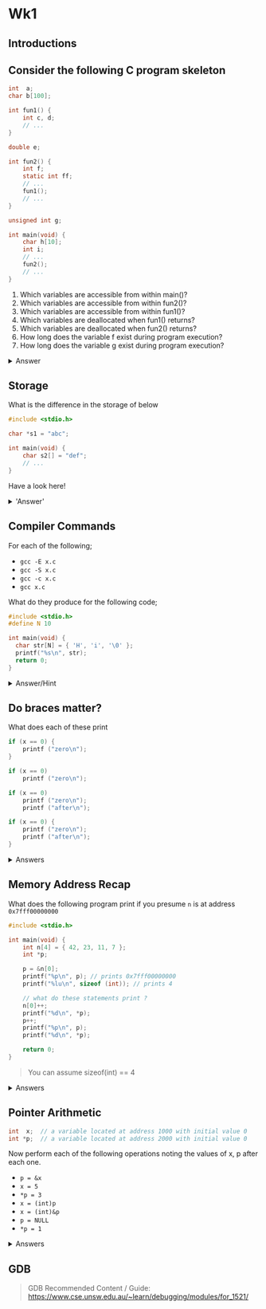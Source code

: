 # Wk1

## Introductions

## Consider the following C program skeleton

```c
int  a;
char b[100];

int fun1() {
    int c, d;
    // ...
}

double e;

int fun2() {
    int f;
    static int ff;
    // ...
    fun1();
    // ...
}

unsigned int g;

int main(void) {
    char h[10];
    int i;
    // ...
    fun2();
    // ...
}
```

1. Which variables are accessible from within main()?
2. Which variables are accessible from within fun2()?
3. Which variables are accessible from within fun1()?
4. Which variables are deallocated when fun1() returns?
5. Which variables are deallocated when fun2() returns?
6. How long does the variable f exist during program execution?
7. How long does the variable g exist during program execution?

<details>
<summary> Answer </summary>
<ol>
    <li>a, b, e, g since they are all globals and h, i since they are local to main</li>
    <li>a, b, e since they are global and f, ff since they are are local.  Can't access g since it's declared 'after' fun2, if you moved 'g' or provided an definition via an `extern` variable you could access it</li>
    <li>a, b since they are global, and c, d since they are local.  Same reasons as above for why we can't access e, g</li>
    <li>c, d since they are locally defined they'll be stack allocated (or registers but don't mind too much about that)</li>
    <li>only f since it's a local.  ff is static so it's lifetime is bound to the lifetime of the program meaning it's effectively just a global that only fun2 can see</li>
    <li>only for duration of fun2</li>
    <li>lifetime of program</li>
</ol>

</details>

## Storage

What is the difference in the storage of below

```c
#include <stdio.h>

char *s1 = "abc";

int main(void) {
    char s2[] = "def";
    // ...
}
```

Have a look here!

<details>
<summary> 'Answer' </summary>

- `s1` will be allocated in writeable data (`.data`) but it's data `"abc"` will be located in read only memory (.rdata) you don't have to care about this last bit, effectively though the string won't be stack allocated.  You can think of `s1` as existing on a psuedo stack that exists for duration of program. `s1` will be 4 bytes for MIPS32 and 8 bytes on your machine (since you are probably running x86_64 architecture).
- `s2` fully stack allocated and will be 4 bytes (since there are 3 characters + `\0`).  The string `"def"` will be stored semi similiarly to how `"abc"` worked and it'll use a memcpy to place it into `s2` you could also just write the bits manually (which is what most optimising compilers do) as we showed in the tute.

<iframe width="800px" height="200px" src="https://godbolt.org/e#g:!((g:!((g:!((h:codeEditor,i:(fontScale:14,j:1,lang:___c,selection:(endColumn:21,endLineNumber:6,positionColumn:21,positionLineNumber:6,selectionStartColumn:21,selectionStartLineNumber:6,startColumn:21,startLineNumber:6),source:'%23include+%3Cstdio.h%3E%0A%0Achar+*s1+%3D+%22abc%22%3B%0A%0Aint+main(void)+%7B%0A++++char+s2%5B%5D+%3D+%22def%22%3B%0A++++//+...%0A%7D'),l:'5',n:'0',o:'C+source+%231',t:'0')),k:50,l:'4',n:'0',o:'',s:0,t:'0'),(g:!((h:compiler,i:(compiler:cmips5el,filters:(b:'0',binary:'1',commentOnly:'0',demangle:'0',directives:'0',execute:'1',intel:'0',libraryCode:'1',trim:'1'),fontScale:14,j:1,lang:___c,libs:!(),options:'',selection:(endColumn:51,endLineNumber:9,positionColumn:51,positionLineNumber:9,selectionStartColumn:43,selectionStartLineNumber:9,startColumn:43,startLineNumber:9),source:1),l:'5',n:'0',o:'MIPS+gcc+5.4+(el)+(Editor+%231,+Compiler+%231)+C',t:'0')),k:50,l:'4',n:'0',o:'',s:0,t:'0')),l:'2',n:'0',o:'',t:'0')),version:4"></iframe>

</details>

## Compiler Commands

For each of the following;

- `gcc -E x.c`
- `gcc -S x.c`
- `gcc -c x.c`
- `gcc x.c`

What do they produce for the following code;

```c
#include <stdio.h>
#define N 10

int main(void) {
  char str[N] = { 'H', 'i', '\0' };
  printf("%s\n", str);
  return 0;
}
```

<details>
<summary>Answer/Hint</summary>

Look at below and change the compiler options (you don't need to add the `x.c`).  You may not notice a difference for `-c` and `-s`.
  
The answer is that;

- `E` expands macros and #includes but won't produce any executable code (just produces expanded C basically)
- `S` produces a `x.s` file containing the assembly (machine/architecture dependent)
- `c` produces a `x.o` file that is unlinked but is machine relocatable (machine/architecture dependent)
- the 'nothing' option i.e. `gcc x.c` will produce linked executable

<iframe width="800px" height="200px" src="https://godbolt.org/e?hideEditorToolbars=true#g:!((g:!((g:!((h:codeEditor,i:(fontScale:14,j:1,lang:c%2B%2B,selection:(endColumn:18,endLineNumber:1,positionColumn:18,positionLineNumber:1,selectionStartColumn:18,selectionStartLineNumber:1,startColumn:18,startLineNumber:1),source:'%23include+%3Cstdio.h%3E%0A%23define+N+10%0A%0Aint+main(void)+%7B%0A++++char+str%5BN%5D+%3D+%7B+!'H!',+!'i!',+!'%5C0!'+%7D%3B%0A++++printf(%22%25s%5Cn%22,+str)%3B%0A++++return+0%3B%0A%7D'),l:'5',n:'0',o:'C%2B%2B+source+%231',t:'0')),k:28.318126885581506,l:'4',n:'0',o:'',s:0,t:'0'),(g:!((h:compiler,i:(compiler:mips564el,filters:(b:'0',binary:'1',commentOnly:'0',demangle:'0',directives:'0',execute:'1',intel:'0',libraryCode:'1',trim:'1'),fontScale:14,j:1,lang:c%2B%2B,libs:!(),options:'-E',selection:(endColumn:1,endLineNumber:9,positionColumn:1,positionLineNumber:9,selectionStartColumn:1,selectionStartLineNumber:9,startColumn:1,startLineNumber:9),source:1),l:'5',n:'0',o:'MIPS64+gcc+5.4+(el)+(Editor+%231,+Compiler+%231)+C%2B%2B',t:'0')),header:(),k:35.80596978983636,l:'4',m:100,n:'0',o:'',s:0,t:'0'),(g:!((h:compiler,i:(compiler:mips564el,filters:(b:'0',binary:'1',commentOnly:'0',demangle:'0',directives:'0',execute:'1',intel:'0',libraryCode:'1',trim:'1'),fontScale:14,j:3,lang:c%2B%2B,libs:!(),options:'',selection:(endColumn:1,endLineNumber:1,positionColumn:1,positionLineNumber:1,selectionStartColumn:1,selectionStartLineNumber:1,startColumn:1,startLineNumber:1),source:1),l:'5',n:'0',o:'MIPS64+gcc+5.4+(el)+(Editor+%231,+Compiler+%233)+C%2B%2B',t:'0')),header:(),k:35.87590332458213,l:'4',m:100,n:'0',o:'',s:0,t:'0')),l:'2',n:'0',o:'',t:'0')),version:4"></iframe>

</details>

## Do braces matter?

What does each of these print

```c
if (x == 0) {
    printf ("zero\n");
}
```

```c
if (x == 0)
    printf ("zero\n");
```

```c
if (x == 0)
    printf ("zero\n");
    printf ("after\n");
```

```c
if (x == 0) {
    printf ("zero\n");
    printf ("after\n");
}
```

<details>
<summary> Answers </summary>

1 and 2 are identical.

But 3 and 4 are not, the reason why is that when you don't have the `{}` (braces) it'll kind of 'auto insert' them around the next statement (a statement ends with a `;`) so in the case of 3 it will do the following;

```c
if (x == 0) {
    printf ("zero\n");
}
printf ("after\n");
```

Which clearly will differ compared to 4.  Indentation doesn't matter in C programs for determining what happens it's purely style.

</details>

## Memory Address Recap

What does the following program print if you presume `n` is at address `0x7fff00000000`

```c
#include <stdio.h>

int main(void) {
    int n[4] = { 42, 23, 11, 7 };
    int *p;

    p = &n[0];
    printf("%p\n", p); // prints 0x7fff00000000
    printf("%lu\n", sizeof (int)); // prints 4

    // what do these statements print ?
    n[0]++;
    printf("%d\n", *p);
    p++;
    printf("%p\n", p);
    printf("%d\n", *p);

    return 0;
}
```

> You can assume sizeof(int) == 4

<details>
<summary> Answers </summary>

```c
#include <stdio.h>

int main(void) {
    int n[4] = { 42, 23, 11, 7 };
    int *p;

    p = &n[0];
    printf("%p\n", p); // prints 0x7fff00000000
    printf("%lu\n", sizeof (int)); // prints 4

    // what do these statements print ?
    n[0]++;
    // p = &n[0] = &*(n + 0) = n + 0 = n
    // so when we increment the first element in 'n'
    // we would also expect that the value of *p to change
    // since they are effectively the same object
    
    printf("%d\n", *p); // 43
    p++;
    // ^^ Moves the pointer to the next integer
    // each integer is 4 bytes so this will move it by 4 address spaces
    // (each address 'space' is a byte)
    
    printf("%p\n", p);  // 0x7fff00000000 + 4 = 0x7fff00000004
    
    // vv Since we have moved to the next position
    // the value of '*p' will be equal to *(n + 1) since p originally equaled
    // n, in this case it means *p == 23.
    printf("%d\n", *p); // 23

    return 0;
}
```

</details>

## Pointer Arithmetic

```c
int  x;  // a variable located at address 1000 with initial value 0
int *p;  // a variable located at address 2000 with initial value 0
```

Now perform each of the following operations noting the values of x, p after each one.

- `p = &x`
- `x = 5`
- `*p = 3`
- `x = (int)p`
- `x = (int)&p`
- `p = NULL`
- `*p = 1`

<details>
<summary> Answers </summary>

```c
int  x;  // a variable located at address 1000 with initial value 0
int *p;  // a variable located at address 2000 with initial value 0

p = &x;
// the address of x is 1000 (as per above comments) so when we set p to that
// we are setting the 'value' of the pointer 'p'.  This is potentially
// confusing since p effectively has 3 values in it.  The location of the
// pointer `p`, the value of `p` (the address of what it points to) and the
// dereference of `p` (i.e. *p) which is the value of what it points to.

// In this case we are modifying the address of what it points to (now it
// points to x) but we aren't modifying it's location nor the value of what
// it points to.

// Thus
// x is located at address 1000 with value 0 (unchanged)
// p is located at address 2000 with value 1000, with *p = 0 (since x = 0)

x = 5
// Now 'x' is 5 so
// x is located at address 1000 with value 5 (modified)
// BUT p is still located at address 2000 still holding value 1000
// however *p now is '5'

*p = 3
// This is effectively doing x = 3.  Since p points to x when we dereference
// and modify it we are modifying the value AT the location of 'x' this means
// that;
// x is located at address 1000 but now holds value 3 (modified)
// AND p is located at address 2000 with value 1000 (unchanged)
// BUT *p is now 3 (as one would expect).

x = (int)p
// the value at x is going to be set to the value of p since the value of p
// is &x this is effectively x = (int)&x; which is just going to set x to 1000
// Thus:
// x is located at address 1000 but now holds value 1000 (modified)
// p is located at address 2000 with value 1000 (unchanged) BUT *p is now 1000
//
// Side Note:
//  Casts like this are typically dangerous / bad because it relies
//  on the fact that in this specific case the addresses of both values
//  small, you can't rely on this for a modern computer with > 4 GB ram.
//  If the value is larger than an int (possible / probable on most modern)
//  then this 'cast' will cause the data to narrow loosing information and
//  either overflowing or truncating both causing you to get an invalid
//  interpretation.
// In most cases using uintptr_t, size_t or long long is preferred for ptrs
// (in that order of preference) for this course you can / will see size_t
// but any is 'fine'

x = (int)&p
// Similar to above (with similar side note issues)
// in this case x will now hold the address of p which is 2000 therefore
// x is located at address 1000 but now holds value 2000 (modified)
// p is located at address 2000 with value 1000 (unchanged) BUT *p is now 2000

p = NULL
// Setting p to NULL will have no impact on x since we are setting the
// 'value' of p i.e. we are moving / pointing it elsewhere therefore
// x is located at address 1000 but now holds value 2000 (unchanged)
// p is located at address 2000 with value 0 (or NULL) (modified)
//
// Side Note: C doesn't technically define that NULL is 0 so the system
//            could use a different value for NULL (and some older and
//            lower level / barebones systems do) however it does define
//            that '0' for all pointers is NULL so you can always compare
//            a pointer to 0 as equivalent to a NULL check and it'll fix that
//            up in the event that NULL != 0

*p = 1
// Since p == NULL, *p will cause a crash (SEGFAULT probably) due to
// the fact that NULL is not a valid pointer location.
```

</details>

## GDB

> GDB Recommended Content / Guide: https://www.cse.unsw.edu.au/~learn/debugging/modules/for_1521/
